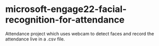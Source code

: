 # microsoft-engage22-facial-recognition-for-attendance
Attendance project which uses webcam to detect faces and record the attendance live in a .csv file.
